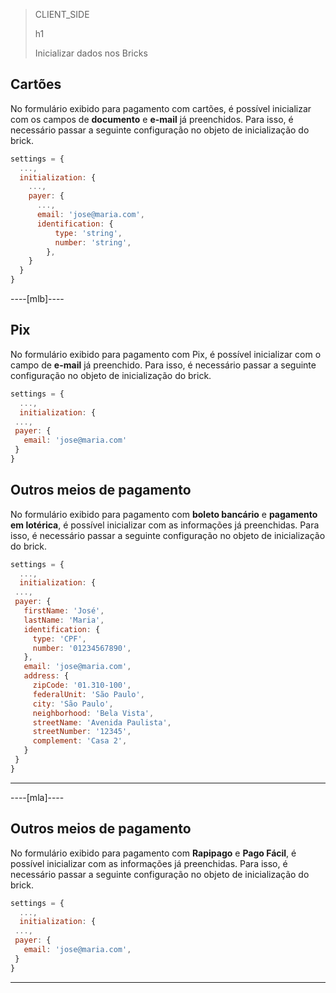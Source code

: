 > CLIENT_SIDE
>
> h1
>
> Inicializar dados nos Bricks

## Cartões

No formulário exibido para pagamento com cartões, é possível inicializar com os campos de **documento** e **e-mail** já preenchidos. Para isso, é necessário passar a seguinte configuração no objeto de inicialização do brick.

```javascript
settings = {
  ...,
  initialization: {
    ...,
    payer: {
      ...,
      email: 'jose@maria.com',
      identification: {
          type: 'string',
          number: 'string',
        },
    }
  }
}
```

----[mlb]----
## Pix

No formulário exibido para pagamento com Pix, é possível inicializar com o campo de **e-mail** já preenchido. Para isso, é necessário passar a seguinte configuração no objeto de inicialização do brick.

```javascript
settings = {
  ...,
  initialization: {
 ...,
 payer: {
   email: 'jose@maria.com'
 }
}
```

## Outros meios de pagamento

No formulário exibido para pagamento com **boleto bancário** e **pagamento em lotérica**, é possível inicializar com as informações já preenchidas. Para isso, é necessário passar a seguinte configuração no objeto de inicialização do brick.

```javascript
settings = {
  ...,
  initialization: {
 ...,
 payer: {
   firstName: 'José',
   lastName: 'Maria',
   identification: {
     type: 'CPF',
     number: '01234567890',
   },
   email: 'jose@maria.com',
   address: {
     zipCode: '01.310-100',
     federalUnit: 'São Paulo',
     city: 'São Paulo',
     neighborhood: 'Bela Vista',
     streetName: 'Avenida Paulista',
     streetNumber: '12345',
     complement: 'Casa 2',
   }
 }
}
```
------------
----[mla]----
## Outros meios de pagamento

No formulário exibido para pagamento com **Rapipago** e **Pago Fácil**, é possível inicializar com as informações já preenchidas. Para isso, é necessário passar a seguinte configuração no objeto de inicialização do brick.

```javascript
settings = {
  ...,
  initialization: {
 ...,
 payer: {
   email: 'jose@maria.com',
 }
}
```
------------